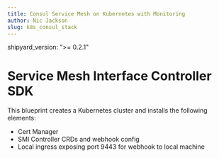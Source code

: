 ```yaml
---
title: Consul Service Mesh on Kubernetes with Monitoring
author: Nic Jackson
slug: k8s_consul_stack
---
```


shipyard_version: ">= 0.2.1"
# Service Mesh Interface Controller SDK

This blueprint creates a Kubernetes cluster and installs the following elements:

* Cert Manager
* SMI Controller CRDs and webhook config
* Local ingress exposing port 9443 for webhook to local machine
